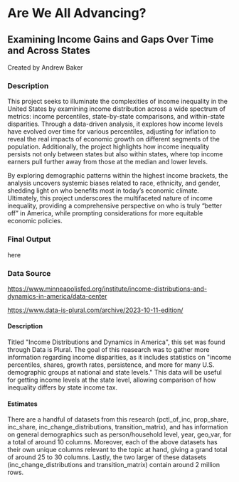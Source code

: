 # Are We All Advancing?

## Examining Income Gains and Gaps Over Time and Across States

Created by Andrew Baker

### Description

This project seeks to illuminate the complexities of income inequality in the United States by examining income distribution across a wide spectrum of metrics: income percentiles, state-by-state comparisons, and within-state disparities. Through a data-driven analysis, it explores how income levels have evolved over time for various percentiles, adjusting for inflation to reveal the real impacts of economic growth on different segments of the population. Additionally, the project highlights how income inequality persists not only between states but also within states, where top income earners pull further away from those at the median and lower levels.

By exploring demographic patterns within the highest income brackets, the analysis uncovers systemic biases related to race, ethnicity, and gender, shedding light on who benefits most in today’s economic climate. Ultimately, this project underscores the multifaceted nature of income inequality, providing a comprehensive perspective on who is truly “better off” in America, while prompting considerations for more equitable economic policies.

### Final Output

here

### Data Source

https://www.minneapolisfed.org/institute/income-distributions-and-dynamics-in-america/data-center

https://www.data-is-plural.com/archive/2023-10-11-edition/

#### Description
Titled "Income Distributions and Dynamics in America", this set was found through Data is Plural. The goal of this reasearch was to gather more information regarding income disparities, as it includes statistics on "income percentiles, shares, growth rates, persistence, and more for many U.S. demographic groups at national and state levels." This data will be useful for getting income levels at the state level, allowing comparison of how inequality differs by state income tax.

#### Estimates
There are a handful of datasets from this research (pctl_of_inc, prop_share, inc_share, inc_change_distributions, transition_matrix), and has information on general demographics such as person/household level, year, geo_var, for a total of around 10 columns. Moreover, each of the above datasets has their own unique columns relevant to the topic at hand, giving a grand total of around 25 to 30 columns. Lastly, the two larger of these datasets (inc_change_distributions and transition_matrix) contain around 2 million rows.


